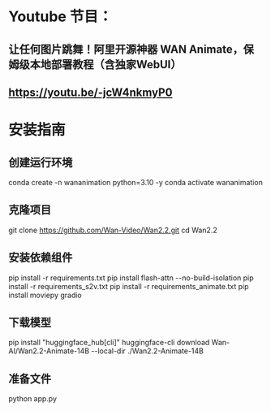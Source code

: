 # Youtube 节目：
## 让任何图片跳舞！阿里开源神器 WAN Animate，保姆级本地部署教程（含独家WebUI）
## https://youtu.be/-jcW4nkmyP0

# 安装指南
## 创建运行环境
conda create -n wananimation python=3.10 -y
conda activate wananimation

## 克隆项目
git clone https://github.com/Wan-Video/Wan2.2.git
cd Wan2.2

## 安装依赖组件
pip install -r requirements.txt
pip install flash-attn --no-build-isolation
pip install -r requirements_s2v.txt
pip install -r requirements_animate.txt
pip install moviepy gradio

## 下载模型
pip install "huggingface_hub[cli]"
huggingface-cli download Wan-AI/Wan2.2-Animate-14B --local-dir ./Wan2.2-Animate-14B


## 准备文件
python app.py
 

  












 
















